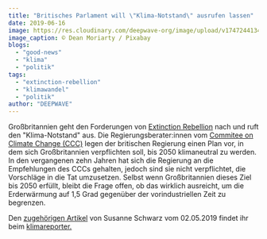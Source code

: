 ```yaml
---
title: "Britisches Parlament will \"Klima-Notstand\" ausrufen lassen"
date: 2019-06-16
image: https://res.cloudinary.com/deepwave-org/image/upload/v1747244134/deepwave.org/UK_Flagge.jpg
image_caption: © Dean Moriarty / Pixabay
blogs: 
  - "good-news"
  - "klima"
  - "politik"
tags: 
  - "extinction-rebellion"
  - "klimawandel"
  - "politik"
author: "DEEPWAVE"
---
```


Großbritannien geht den Forderungen von [Extinction Rebellion](https://rebellion.earth/) nach und ruft den "Klima-Notstand" aus. Die Regierungsberater:innen vom [Commitee on Climate Change (CCC)](https://www.theccc.org.uk/) legen der britischen Regierung einen Plan vor, in dem sich Großbritannien verpflichten soll, bis 2050 klimaneutral zu werden. In den vergangenen zehn Jahren hat sich die Regierung an die Empfehlungen des CCCs gehalten, jedoch sind sie nicht verpflichtet, die Vorschläge in die Tat umzusetzen. Selbst wenn Großbritannien dieses Ziel bis 2050 erfüllt, bleibt die Frage offen, ob das wirklich ausreicht, um die Erderwärmung auf 1,5 Grad gegenüber der vorindustriellen Zeit zu begrenzen.

Den [zugehörigen Artikel](https://www.klimareporter.de/europaische-union/britisches-parlament-will-klima-notstand-ausrufen-lassen) von Susanne Schwarz vom 02.05.2019 findet ihr beim [klimareporter.](https://www.klimareporter.de/)
